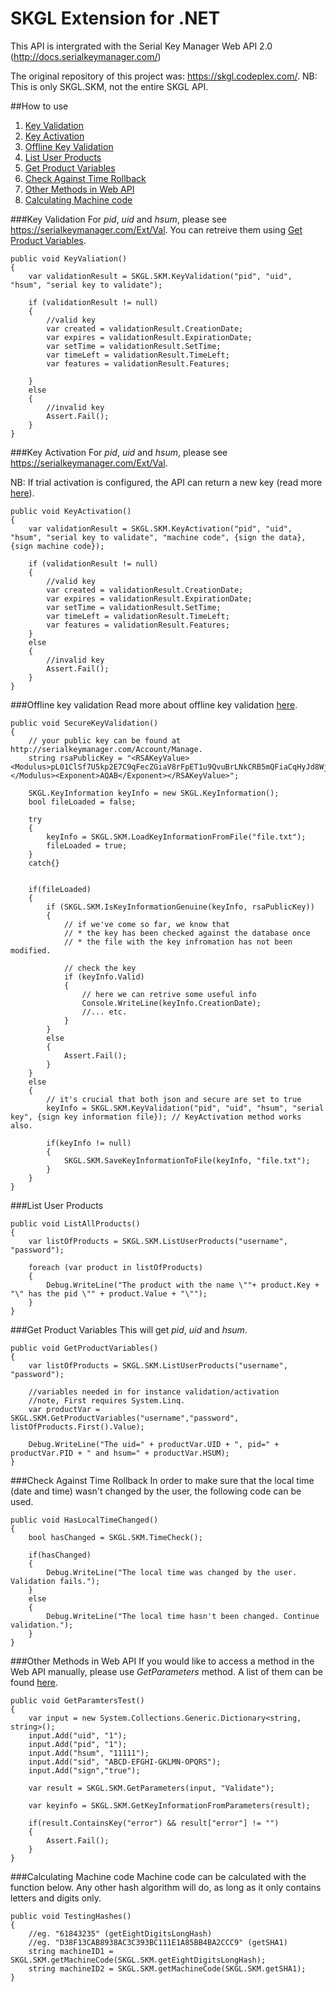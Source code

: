 # SKGL Extension for .NET

This API is intergrated with the Serial Key Manager Web API 2.0 (http://docs.serialkeymanager.com/)

The original repository of this project was: https://skgl.codeplex.com/.
NB: This is only SKGL.SKM, not the entire SKGL API.

##How to use
1. [Key Validation](#key-validation)
2. [Key Activation](#key-activation)
3. [Offline Key Validation](#offline-key-validation)
4. [List User Products](#list-user-products)
5. [Get Product Variables](#get-product-variables)
6. [Check Against Time Rollback](#check-against-time-rollback)
7. [Other Methods in Web API](#other-methods-in-web-api)
8. [Calculating Machine code](#calculating-machine-code)

###Key Validation
For *pid*, *uid* and *hsum*, please see https://serialkeymanager.com/Ext/Val. You can retreive them using  [Get Product Variables](#get-product-variables).
```
public void KeyValiation()
{
    var validationResult = SKGL.SKM.KeyValidation("pid", "uid", "hsum", "serial key to validate");

    if (validationResult != null)
    {
        //valid key
        var created = validationResult.CreationDate;
        var expires = validationResult.ExpirationDate;
        var setTime = validationResult.SetTime;
        var timeLeft = validationResult.TimeLeft;
        var features = validationResult.Features;

    }
    else
    {
        //invalid key
        Assert.Fail();
    }
}
```

###Key Activation
For *pid*, *uid* and *hsum*, please see https://serialkeymanager.com/Ext/Val.

NB: If trial activation is configured, the API can return a new key (read more [here](http://support.serialkeymanager.com/howto/trial-activation/)).
```
public void KeyActivation()
{
    var validationResult = SKGL.SKM.KeyActivation("pid", "uid", "hsum", "serial key to validate", "machine code", {sign the data}, {sign machine code});

    if (validationResult != null)
    {
        //valid key
        var created = validationResult.CreationDate;
        var expires = validationResult.ExpirationDate;
        var setTime = validationResult.SetTime;
        var timeLeft = validationResult.TimeLeft;
        var features = validationResult.Features;
    }
    else
    {
        //invalid key
        Assert.Fail();
    }
}
```
###Offline key validation
Read more about offline key validation [here](http://support.serialkeymanager.com/howto/passive-key-validation-offline/).
```
public void SecureKeyValidation()
{
    // your public key can be found at http://serialkeymanager.com/Account/Manage.
    string rsaPublicKey = "<RSAKeyValue><Modulus>pL01ClSf7U5kp2E7C9qFecZGiaV8rFpET1u9QvuBrLNkCRB5mQFiaCqHyJd8Wj5o/vkBAenQO+K45hLQakve/iAmr4NX/Hca9WyN8DVhif6p9wD+FIGWeheOkbcrfiFgMzC+3g/w1n73fK0GCLF4j2kqnWrDBjaB4WfzmtA5hmrBFX3u9xcYed+dXWJW/I4MYmG0cQiBqR/P5xTTE+zZWOXwvmSZZaMvBh884H9foLgPWWsLllobQTHUqRq6pr48XrQ8GjV7oGigTImolenMLSR59anDCIhZy59PPsi2WE7OoYP8ecNvkdHWr1RlEFtx4bUZr3FPNWLm7QIq7AWwgw==</Modulus><Exponent>AQAB</Exponent></RSAKeyValue>";
    
    SKGL.KeyInformation keyInfo = new SKGL.KeyInformation();
    bool fileLoaded = false;

    try
    {
        keyInfo = SKGL.SKM.LoadKeyInformationFromFile("file.txt");
        fileLoaded = true;
    }
    catch{}


    if(fileLoaded)
    {
        if (SKGL.SKM.IsKeyInformationGenuine(keyInfo, rsaPublicKey))
        {
            // if we've come so far, we know that
            // * the key has been checked against the database once
            // * the file with the key infromation has not been modified.

            // check the key
            if (keyInfo.Valid)
            {
                // here we can retrive some useful info
                Console.WriteLine(keyInfo.CreationDate);
                //... etc.
            }
        }
        else
        {
            Assert.Fail();
        }
    }
    else
    {
        // it's crucial that both json and secure are set to true
        keyInfo = SKGL.SKM.KeyValidation("pid", "uid", "hsum", "serial key", {sign key information file}); // KeyActivation method works also.

        if(keyInfo != null)
        {
            SKGL.SKM.SaveKeyInformationToFile(keyInfo, "file.txt");
        }
    }
}
```

###List User Products
```
public void ListAllProducts()
{
    var listOfProducts = SKGL.SKM.ListUserProducts("username", "password");

    foreach (var product in listOfProducts)
    {
        Debug.WriteLine("The product with the name \""+ product.Key + "\" has the pid \"" + product.Value + "\"");
    }
}
```

###Get Product Variables
This will get *pid*, *uid* and *hsum*.
```
public void GetProductVariables()
{
    var listOfProducts = SKGL.SKM.ListUserProducts("username", "password");

    //variables needed in for instance validation/activation
    //note, First requires System.Linq.
    var productVar = SKGL.SKM.GetProductVariables("username","password", listOfProducts.First().Value);

    Debug.WriteLine("The uid=" + productVar.UID + ", pid=" + productVar.PID + " and hsum=" + productVar.HSUM);
}
```

###Check Against Time Rollback
In order to make sure that the local time (date and time) wasn't changed by the user, the following code can be used.
```
public void HasLocalTimeChanged()
{
    bool hasChanged = SKGL.SKM.TimeCheck();

    if(hasChanged)
    {
        Debug.WriteLine("The local time was changed by the user. Validation fails.");
    }
    else
    {
        Debug.WriteLine("The local time hasn't been changed. Continue validation.");
    }
}
```

###Other Methods in Web API
If you would like to access a method in the Web API manually, please use *GetParameters* method. A list of them can be found [here](http://docs.serialkeymanager.com/web-api/).
```
public void GetParamtersTest()
{
    var input = new System.Collections.Generic.Dictionary<string, string>();
    input.Add("uid", "1");
    input.Add("pid", "1");
    input.Add("hsum", "11111");
    input.Add("sid", "ABCD-EFGHI-GKLMN-OPQRS");
    input.Add("sign","true");

    var result = SKGL.SKM.GetParameters(input, "Validate");

    var keyinfo = SKGL.SKM.GetKeyInformationFromParameters(result);

    if(result.ContainsKey("error") && result["error"] != "")
    {
        Assert.Fail();
    }
}
```

###Calculating Machine code
Machine code can be calculated with the function below. Any other hash algorithm will do, as long as it only contains letters and digits only.
```
public void TestingHashes()
{
    //eg. "61843235" (getEightDigitsLongHash)
    //eg. "D38F13CAB8938AC3C393BC111E1A85BB4BA2CCC9" (getSHA1)
    string machineID1 = SKGL.SKM.getMachineCode(SKGL.SKM.getEightDigitsLongHash);
    string machineID2 = SKGL.SKM.getMachineCode(SKGL.SKM.getSHA1);
}
```
